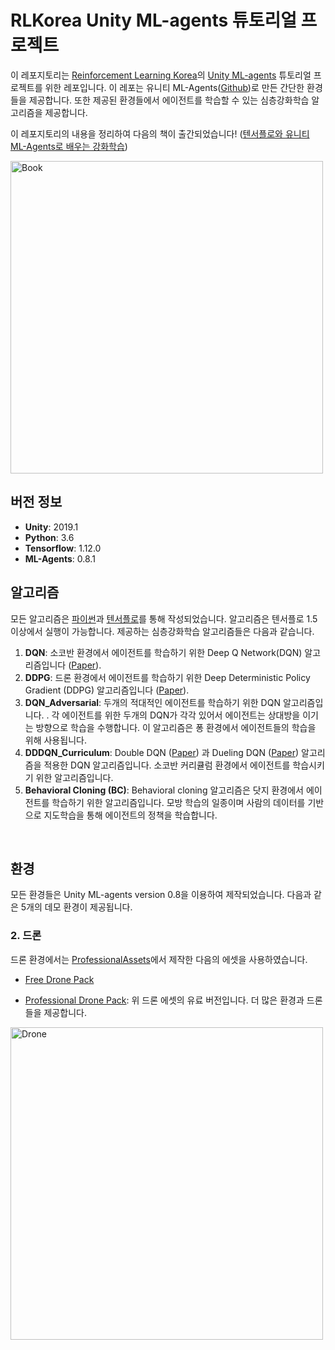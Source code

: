 # RLKorea Unity ML-agents 튜토리얼 프로젝트

이 레포지토리는 [Reinforcement Learning Korea](<https://www.facebook.com/groups/ReinforcementLearningKR/?ref=bookmarks>)의 [Unity ML-agents](<https://unity3d.com/kr/machine-learning>) 튜토리얼 프로젝트를 위한 레포입니다. 이 레포는 유니티 ML-Agents([Github](<https://github.com/Unity-Technologies/ml-agents>))로 만든 간단한 환경들을 제공합니다. 또한 제공된 환경들에서 에이전트를 학습할 수 있는 심층강화학습 알고리즘을 제공합니다. 

이 레포지토리의 내용을 정리하여 다음의 책이 출간되었습니다! ([텐서플로와 유니티 ML-Agents로 배우는 강화학습](https://wikibook.co.kr/tensorflow-mlagents/))

<img src="./images/Book.png" alt="Book" style="width: 500px;"/>



## 버전 정보

- **Unity**: 2019.1
- **Python**: 3.6
- **Tensorflow**: 1.12.0
- **ML-Agents**: 0.8.1



## 알고리즘

모든 알고리즘은 [파이썬](<https://www.python.org/>)과 [텐서플로](<https://www.tensorflow.org/>)를 통해 작성되었습니다. 알고리즘은 텐서플로 1.5 이상에서 실행이 가능합니다. 제공하는 심층강화학습 알고리즘들은 다음과 같습니다.  

1. **DQN**: 소코반 환경에서 에이전트를 학습하기 위한 Deep Q Network(DQN) 알고리즘입니다 ([Paper](<https://web.stanford.edu/class/psych209/Readings/MnihEtAlHassibis15NatureControlDeepRL.pdf>)).  
2. **DDPG**: 드론 환경에서 에이전트를 학습하기 위한 Deep Deterministic Policy Gradient (DDPG) 알고리즘입니다 ([Paper](<https://arxiv.org/abs/1509.02971>)). 
3. **DQN_Adversarial**: 두개의 적대적인 에이전트를 학습하기 위한 DQN 알고리즘입니다. . 각 에이전트를 위한 두개의 DQN가 각각 있어서 에이전트는 상대방을 이기는 방향으로 학습을 수행합니다.  이 알고리즘은 퐁 환경에서 에이전트들의 학습을 위해 사용됩니다. 
4. **DDDQN_Curriculum**: Double DQN ([Paper](<https://arxiv.org/abs/1509.06461>)) 과 Dueling DQN ([Paper](<https://arxiv.org/abs/1511.06581>)) 알고리즘을 적용한 DQN 알고리즘입니다. 소코반 커리큘럼 환경에서 에이전트를 학습시키기 위한 알고리즘입니다. 
5. **Behavioral Cloning (BC)**: Behavioral cloning 알고리즘은 닷지 환경에서 에이전트를 학습하기 위한 알고리즘입니다. 모방 학습의 일종이며 사람의 데이터를 기반으로 지도학습을 통해 에이전트의 정책을 학습합니다. 

   

<br>

## 환경 

모든 환경들은 Unity ML-agents version 0.8을 이용하여 제작되었습니다. 다음과 같은 5개의 데모 환경이 제공됩니다.


### 2. 드론 

드론 환경에서는 [ProfessionalAssets](https://assetstore.unity.com/publishers/31857)에서 제작한 다음의 에셋을 사용하였습니다. 

- [Free Drone Pack](https://assetstore.unity.com/packages/tools/physics/free-pack-117641)

- [Professional Drone Pack](https://assetstore.unity.com/packages/tools/physics/professional-drone-pack-drone-controller-vr-pc-mobile-gamepad-100970): 위 드론 에셋의 유료 버전입니다. 더 많은 환경과 드론들을 제공합니다.

<img src="./images/Drone.gif" alt="Drone" style="width: 500px;"/>



